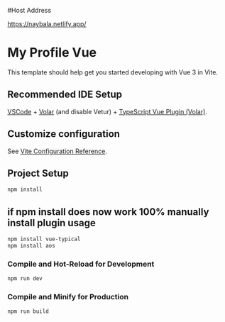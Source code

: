 #Host Address

https://naybala.netlify.app/

# My Profile Vue

This template should help get you started developing with Vue 3 in Vite.

## Recommended IDE Setup

[VSCode](https://code.visualstudio.com/) + [Volar](https://marketplace.visualstudio.com/items?itemName=johnsoncodehk.volar) (and disable Vetur) + [TypeScript Vue Plugin (Volar)](https://marketplace.visualstudio.com/items?itemName=johnsoncodehk.vscode-typescript-vue-plugin).

## Customize configuration

See [Vite Configuration Reference](https://vitejs.dev/config/).

## Project Setup

```sh
npm install
```

## if npm install does now work 100% manually install plugin usage

```sh
npm install vue-typical
npm install aos
```

### Compile and Hot-Reload for Development

```sh
npm run dev
```

### Compile and Minify for Production

```sh
npm run build
```
